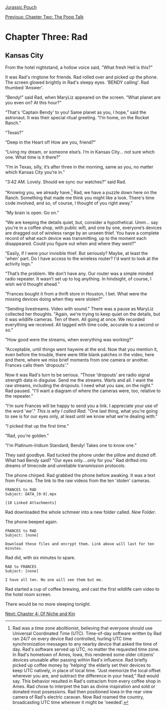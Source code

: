[Jurassic Pouch](README.md)

[Previous: Chapter Two: The Poop Talk](ch02.md) 

# Chapter Three: Rad

## Kansas City

From the hotel nightstand, a hollow voice said, "What fresh Hell is this?"

It was Rad's ringtone for friends. Rad rolled over and picked up the phone. The screen glowed brightly in Rad's sleepy eyes. 'BENDY calling'. Rad thumbed 'Answer'. 

“Bendy!” said Rad, when MaryLiz appeared on the screen. “What planet are you even on? At this hour?”

“That's 'Captain Bendy' to you! Same planet as you, I hope,” said the astronaut. It was their special ritual greeting. “I’m home, on the Rocket Ranch.”

“Texas?”

“Deep in the Heart of! How are you, friend?”

“Living my dream, or someone else’s. I’m in Kansas City... not sure which one. What time is it there?”

“I’m in Texas, silly, it’s after three in the morning, same as you, no matter which Kansas City you’re in.”

“3:42 AM. Lovely. Should we sync our watches?” said Rad.

“Knowing you, we already have.[^1] Rad, we have a puzzle down here on the Ranch. Something that made me think you might like a look. There's time code involved, and so, of course, I thought of you right away.”

“My brain is open. Go on.”

“We are keeping the details quiet, but, consider a hypothetical. Umm... say you're in a coffee shop, with public wifi, and one by one, everyone’s devices are dragged out of wireless range by an unseen thief. You have a complete record of what each device was transmitting, up to the moment each disappeared. Could you figure out when and where they went?”

“Easily, if I were your invisible thief. But seriously? Maybe, at least the 'when' part. Do I have access to the wireless router? I'd want to look at the activity logs.”

“That’s the problem. We don’t have any. Our router was a simple minded radio repeater. It wasn’t set up to log anything. In hindsight, of course, I wish we'd thought ahead.”

“Frances bought it from a thrift store in Houston, I bet. What were the missing devices doing when they were stolen?”

“Sending livestreams. Video with sound." There was a pause as MaryLiz collected her thoughts. "Again, we're trying to keep quiet on the details, but it was wildlife cameras. Ten of them. All going at once. We recorded everything we received. All tagged with time code, accurate to a second or so."

"How good were the streams, when everything was working?"

“Acceptable, until things went haywire at the end. Now that you mention it, even before the trouble, there were little blank patches in the video, here and there, where we miss brief moments from one camera or another. Frances calls them 'dropouts'.”

Now it was Rad's turn to be serious. “Those 'dropouts' are radio signal strength data in disguise. Send me the streams. Warts and all. I want the raw streams, including the dropouts. I need what you saw, on the night." Rad paused. "I'll want a diagram of where the cameras were, too, relative to the repeater.”

“I'm sure Frances will be happy to send you a link. I appreciate your use of the word '_we_'." _This is why I called Rad._ "One last thing, what you're going to see is for our eyes only, at least until we know what we're dealing with."

"I picked that up the first time."

"Rad, you're golden.”

“I'm Platinum-Iridium Standard, Bendy! Takes one to know one.”

They said goodbye. Rad tucked the phone under the pillow and dozed off. What had Bendy said? "Our eyes only....only for you." Rad drifted into dreams of timecode and unreliable transmission protocols.

The phone chirped. Rad grabbed the phone before awaking. It was a text from Frances. The link to the raw videos from the ten 'stolen' cameras. 

```
FRANCES to RAD
Subject: DATA_[0-9].mpx

[10 Linked Attachments]
```

Rad downloaded the whole schmeer into a new folder called. _New Folder_.

The phone beeped again.

```
FRANCES to RAD
Subject: [none]

Download these files and encrypt them. Link above will last for ten minutes.
```

Rad did, with six minutes to spare.

```
RAD to FRANCES
Subject: [none]

I have all ten. No one will see them but me.
```

Rad started a cup of coffee brewing, and cast the first wildlife cam video to the hotel room screen. 

There would be no more sleeping tonight.

[^1]: Rad was a time zone abolitionist, believing that everyone should use Universal Coordinated Time (UTC). Time-of-day software written by Rad ran 24/7 on every device Rad controlled, hurling UTC time synchronization messages to any nearby device that asked the time of day. Rad's software served up UTC, no matter the requested time zone. In Rad's hometown of Ames, Iowa, this rendered some older citizens’ devices unusable after passing within Rad's influence. Rad briefly picked up coffee money by 'helping' the elderly set their devices to keep UTC natively, in place of local time. “Just memorize the local offset wherever you are, and subtract the difference in your head,” Rad would say. This behavior resulted in Rad's ostracism from every coffee shop in Ames. Rad chose to interpret the ban as divine inspiration and sold or donated most posessions. Rad then positioned Iowa in the rear view camera of Rad's electric caravan. Now Rad roamed the country, broadcasting UTC time wherever it might be 'needed'.

[Next: Chapter 4: Of Niche and Kin](ch04.md)
